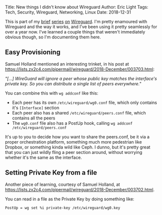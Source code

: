 Title: New things I didn't know about Wireguard
Author: Eric Light
Tags: Tech, Security, Wireguard, Networking, Linux
Date: 2018-12-31

This is part of my [brief]({filename}wg0.md) [series]({filename}wg1.md) [on]({filename}wg2.md) [Wireguard](https://wireguard.io/).  I'm pretty enamoured with Wireguard and the way it works, and I've been using it pretty seamlessly for over a year now.  I've learned a couple things that weren't immediately obvious though, so I'm documenting them here.

Easy Provisioning 
-----------------

Samuel Holland mentioned an interesting trinket, in his post at <https://lists.zx2c4.com/pipermail/wireguard/2018-December/003703.html>:

*"[...] WireGuard will ignore a peer whose public key matches the interface's private key. So you can distribute a single list of peers everywhere."*

You can combine this with `wg addconf` like this:

 - Each peer has its own `/etc/wireguard/wg0.conf` file, which only contains it's `[Interface]` section
 - Each peer also has a shared `/etc/wireguard/peers.conf` file, which contains all the peers
 - The `wg0.conf` file also has a PostUp hook, calling `wg addconf /etc/wireguard/peers.conf`

It's up to you to decide how you want to share the peers.conf, be it via a proper orchestration platform, something much more pedestrian like Dropbox, or something kinda wild like Ceph.  I dunno, but it's pretty great that you can just wildly fling a peer section around, without worrying whether it's the same as the interface. 


Setting Private Key from a file
-------------------------------

Another piece of learning, courtesy of Samuel Holland, at <https://lists.zx2c4.com/pipermail/wireguard/2018-December/003702.html>.

You can read in a file as the Private Key by doing something like:

`PostUp = wg set %i private-key /etc/wireguard/wg0.key`

